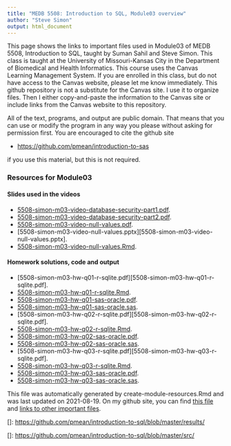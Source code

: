```yaml
---
title: "MEDB 5508: Introduction to SQL, Module03 overview"
author: "Steve Simon"
output: html_document
---
```


<!--This file was first created on 2021-07-28.-->

This page shows the links to important files used in Module03 of MEDB 5508, Introduction to SQL, taught by Suman Sahil and Steve Simon. This class is taught at the University of Missouri-Kansas City in the Department of Biomedical and Health Informatics. This course uses the Canvas Learning Management System. If you are enrolled in this class, but do not have access to the Canvas website, please let me know immediately. This github repository is not a substitute for the Canvas site. I use it to organize files. Then I either copy-and-paste the information to the Canvas site or include links from the Canvas website to this repository.

All of the text, programs, and output are public domain. That means that you can use or modify the program in any way you please without asking for permission first. You are encouraged to cite the github site

+ https://github.com/pmean/introduction-to-sas

if you use this material, but this is not required.

### Resources for Module03

#### Slides used in the videos

+ [5508-simon-m03-video-database-security-part1.pdf][5508-simon-m03-video-database-security-part1.pdf].
+ [5508-simon-m03-video-database-security-part2.pdf][5508-simon-m03-video-database-security-part2.pdf].
+ [5508-simon-m03-video-null-values.pdf][5508-simon-m03-video-null-values.pdf].
+ [5508-simon-m03-video-null-values.pptx][5508-simon-m03-video-null-values.pptx].
+ [5508-simon-m03-video-null-values.Rmd][5508-simon-m03-video-null-values.Rmd].

#### Homework solutions, code and output

+ [5508-simon-m03-hw-q01-r-sqlite.pdf][5508-simon-m03-hw-q01-r-sqlite.pdf].
+ [5508-simon-m03-hw-q01-r-sqlite.Rmd][5508-simon-m03-hw-q01-r-sqlite.Rmd].
+ [5508-simon-m03-hw-q01-sas-oracle.pdf][5508-simon-m03-hw-q01-sas-oracle.pdf].
+ [5508-simon-m03-hw-q01-sas-oracle.sas][5508-simon-m03-hw-q01-sas-oracle.sas].
+ [5508-simon-m03-hw-q02-r-sqlite.pdf][5508-simon-m03-hw-q02-r-sqlite.pdf].
+ [5508-simon-m03-hw-q02-r-sqlite.Rmd][5508-simon-m03-hw-q02-r-sqlite.Rmd].
+ [5508-simon-m03-hw-q02-sas-oracle.pdf][5508-simon-m03-hw-q02-sas-oracle.pdf].
+ [5508-simon-m03-hw-q02-sas-oracle.sas][5508-simon-m03-hw-q02-sas-oracle.sas].
+ [5508-simon-m03-hw-q03-r-sqlite.pdf][5508-simon-m03-hw-q03-r-sqlite.pdf].
+ [5508-simon-m03-hw-q03-r-sqlite.Rmd][5508-simon-m03-hw-q03-r-sqlite.Rmd].
+ [5508-simon-m03-hw-q03-sas-oracle.pdf][5508-simon-m03-hw-q03-sas-oracle.pdf].
+ [5508-simon-m03-hw-q03-sas-oracle.sas][5508-simon-m03-hw-q03-sas-oracle.sas].

This file was automatically generated by create-module-resources.Rmd and was last updated on 2021-08-19. On my github site, you can find [this file][thisf] and [links to other important files][mygit].

<!---my git--->
[thisf]: https://github.com/pmean/introduction-to-sql/blob/master/modules/5508-03-resources.md
[mygit]: https://github.com/pmean/introduction-to-sql/blob/master/README.md

<!---pdf_h--->
[5508-simon-m03-video-database-security-part1.pdf]: https://github.com/pmean/introduction-to-sql/blob/master/results/5508-simon-m03-video-database-security-part1.pdf
[5508-simon-m03-video-database-security-part2.pdf]: https://github.com/pmean/introduction-to-sql/blob/master/results/5508-simon-m03-video-database-security-part2.pdf
[5508-simon-m03-video-null-values.pdf]: https://github.com/pmean/introduction-to-sql/blob/master/results/5508-simon-m03-video-null-values.pdf

<!---ppt_v--->
[]: https://github.com/pmean/introduction-to-sql/blob/master/results/

<!---rmd_h--->
[5508-simon-m03-hw-q01-r-sqlite.Rmd]: https://github.com/pmean/introduction-to-sql/blob/master/src/5508-simon-m03-hw-q01-r-sqlite.Rmd
[5508-simon-m03-hw-q02-r-sqlite.Rmd]: https://github.com/pmean/introduction-to-sql/blob/master/src/5508-simon-m03-hw-q02-r-sqlite.Rmd
[5508-simon-m03-hw-q03-r-sqlite.Rmd]: https://github.com/pmean/introduction-to-sql/blob/master/src/5508-simon-m03-hw-q03-r-sqlite.Rmd

<!---rmd_o--->
[]: https://github.com/pmean/introduction-to-sql/blob/master/src/

<!---rmd_v--->
[5508-simon-m03-video-null-values.Rmd]: https://github.com/pmean/introduction-to-sql/blob/master/src/5508-simon-m03-video-null-values.Rmd

<!---sas_h--->
[5508-simon-m03-hw-q01-sas-oracle.sas]: https://github.com/pmean/introduction-to-sql/blob/master/src/5508-simon-m03-hw-q01-sas-oracle.sas
[5508-simon-m03-hw-q02-sas-oracle.sas]: https://github.com/pmean/introduction-to-sql/blob/master/src/5508-simon-m03-hw-q02-sas-oracle.sas
[5508-simon-m03-hw-q03-sas-oracle.sas]: https://github.com/pmean/introduction-to-sql/blob/master/src/5508-simon-m03-hw-q03-sas-oracle.sas

<!---sas_o--->
[5508-simon-m03-hw-q01-sas-oracle.pdf]: https://github.com/pmean/introduction-to-sql/blob/master/src/5508-simon-m03-hw-q01-sas-oracle.pdf
[5508-simon-m03-hw-q02-sas-oracle.pdf]: https://github.com/pmean/introduction-to-sql/blob/master/src/5508-simon-m03-hw-q02-sas-oracle.pdf
[5508-simon-m03-hw-q03-sas-oracle.pdf]: https://github.com/pmean/introduction-to-sql/blob/master/src/5508-simon-m03-hw-q03-sas-oracle.pdf
